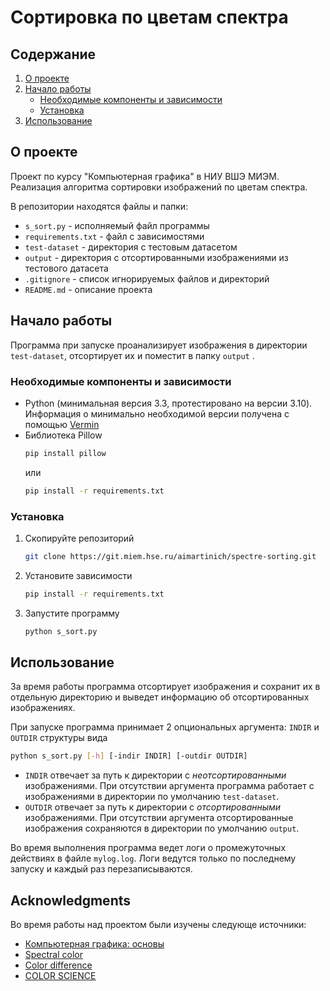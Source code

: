 # Сортировка по цветам спектра

## Содержание

<ol>
    <li>
        <a href="#about-the-project">О проекте</a>
    </li>
    <li>
    <a href="#getting-started">Начало работы</a>
    <ul>
        <li><a href="#prerequisites">Необходимые компоненты и зависимости</a></li>
        <li><a href="#installation">Установка</a></li>
    </ul>
    </li>
    <li><a href="#usage">Использование</a></li>
</ol>


<!-- ABOUT THE PROJECT -->

## О проекте

Проект по курсу "Компьютерная графика" в НИУ ВШЭ МИЭМ.
Реализация алгоритма сортировки изображений по цветам спектра.

В репозитории находятся файлы и папки:

* `s_sort.py` - исполняемый файл программы
* `requirements.txt` - файл с зависимостями
* `test-dataset` - директория с тестовым датасетом
* `output` - директория с отсортированными изображениями из тестового датасета
* `.gitignore` - список игнорируемых файлов и директорий
* `README.md` - описание проекта

<!-- GETTING STARTED -->

## Начало работы

Программа при запуске проанализирует изображения в директории `test-dataset`, отсортирует их и поместит в папку `output`
.

### Необходимые компоненты и зависимости

* Python (минимальная версия 3.3, протестировано на версии 3.10).
  Информация о минимально необходимой версии получена с помощью [Vermin](https://github.com/netromdk/vermin)
* Библиотека Pillow
  ```sh
  pip install pillow
  ```
  или
  ```sh
  pip install -r requirements.txt
  ```

### Установка

1. Скопируйте репозиторий
   ```sh
   git clone https://git.miem.hse.ru/aimartinich/spectre-sorting.git
   ```
2. Установите зависимости
   ```sh
   pip install -r requirements.txt
   ```
3. Запустите программу
   ```sh
   python s_sort.py
   ```

<!-- USAGE EXAMPLES -->

## Использование

За время работы программа отсортирует изображения и сохранит их в отдельную директорию и выведет информацию об
отсортированных изображениях.

При запуске программа принимает 2 опциональных аргумента: `INDIR` и `OUTDIR` структуры вида

   ```sh
   python s_sort.py [-h] [-indir INDIR] [-outdir OUTDIR]
   ```

* `INDIR` отвечает за путь к директории с _неотсортированными_ изображениями. При отсутствии аргумента программа
  работает
  с изображениями в директории по умолчанию `test-dataset`.
* `OUTDIR` отвечает за путь к директории с _отсортированными_ изображениями. При отсутствии аргумента отсортированные
  изображения сохраняются в директории по умолчанию `output`.

Во время выполнения программа ведет логи о промежуточных действиях в файле `mylog.log`. Логи ведутся только по
последнему запуску и каждый раз перезаписываются.

## Acknowledgments

Во время работы над проектом были изучены следующе источники:

* [Компьютерная графика: основы](https://stepik.org/course/419/)
* [Spectral color](https://en.wikipedia.org/wiki/Spectral_color)
* [Color difference](https://en.wikipedia.org/wiki/Color_difference)
* [COLOR SCIENCE](http://www.midnightkite.com/color.html)